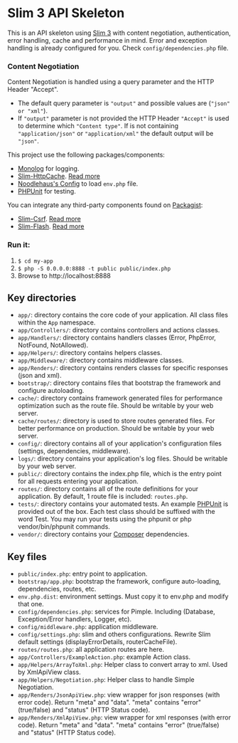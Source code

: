 # Slim 3 API Skeleton

This is an API skeleton using [Slim 3](http://www.slimframework.com) with content negotiation, authentication, error handling, cache and performance in mind.
Error and exception handling is already configured for you. Check `config/dependencies.php` file. 

### Content Negotiation
Content Negotiation is handled using a query parameter and the HTTP Header "Accept".
- The default query parameter is `"output"` and possible values are (`"json" or "xml"`).
- If `"output"` parameter is not provided the HTTP Header `"Accept"` is used to determine which `"Content type"`.
If is not containing `"application/json"` or `"application/xml"` the default output will be `"json"`.

This project use the following packages/components:
- [Monolog](https://github.com/Seldaek/monolog) for logging.
- [Slim-HttpCache](https://github.com/slimphp/Slim-HttpCache). [Read more](http://www.slimframework.com/docs/features/caching.html)
- [Noodlehaus's Config](https://github.com/hassankhan/config) to load `env.php` file.
- [PHPUnit](https://phpunit.de/) for testing.

You can integrate any third-party components found on [Packagist](https://packagist.org):
- [Slim-Csrf](https://github.com/slimphp/Slim-Csrf/). [Read more](http://www.slimframework.com/docs/features/csrf.html)
- [Slim-Flash](https://github.com/slimphp/Slim-Flash). [Read more](http://www.slimframework.com/docs/features/flash.html)

### Run it:

1. `$ cd my-app`
2. `$ php -S 0.0.0.0:8888 -t public public/index.php`
3. Browse to http://localhost:8888

## Key directories

* `app/`: directory contains the core code of your application. All class files within the `App` namespace.
* `app/Controllers/`: directory contains controllers and actions classes.
* `app/Handlers/`: directory contains handlers classes (Error, PhpError, NotFound, NotAllowed).
* `app/Helpers/`: directory contains helpers classes.
* `app/Middleware/`: directory contains middleware classes.
* `app/Renders/`: directory contains renders classes for specific responses (json and xml).
* `bootstrap/`: directory contains files that bootstrap the framework and configure autoloading.
* `cache/`: directory contains framework generated files for performance optimization such as the route file. Should be writable by your web server.
* `cache/routes/`: directory is used to store routes generated files. For better performance on production. Should be writable by your web server.
* `config/`: directory contains all of your application's configuration files (settings, dependencies, middleware).
* `logs/`: directory contains your application's log files. Should be writable by your web server.
* `public/`: directory contains the index.php file, which is the entry point for all requests entering your application.
* `routes/`: directory contains all of the route definitions for your application. By default, 1 route file is included: `routes.php`.
* `tests/`: directory contains your automated tests. An example [PHPUnit](https://phpunit.de/) is provided out of the box. Each test class should be suffixed with the word Test. You may run your tests using the phpunit or php vendor/bin/phpunit commands.
* `vendor/`: directory contains your [Composer](https://getcomposer.org/) dependencies.

## Key files

* `public/index.php`: entry point to application.
* `bootstrap/app.php`: bootstrap the framework, configure auto-loading, dependencies, routes, etc.
* `env.php.dist`: environment settings. Must copy it to env.php and modify that one.
* `config/dependencies.php`: services for Pimple. Including (Database, Exception/Error handlers, Logger, etc).
* `config/middleware.php`: application middleware.
* `config/settings.php`: slim and others configurations. Rewrite Slim default settings (displayErrorDetails, routerCacheFile).
* `routes/routes.php`: all application routes are here.
* `app/Controllers/ExampleAction.php`: example Action class.
* `app/Helpers/ArrayToXml.php`: Helper class to convert array to xml. Used by XmlApiView class. 
* `app/Helpers/Negotiation.php`: Helper class to handle Simple Negotiation.
* `app/Renders/JsonApiView.php`: view wrapper for json responses (with error code). Return "meta" and "data". "meta" contains "error" (true/false) and "status" (HTTP Status code).
* `app/Renders/XmlApiView.php`: view wrapper for xml responses (with error code). Return "meta" and "data". "meta" contains "error" (true/false) and "status" (HTTP Status code).
